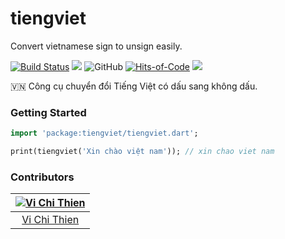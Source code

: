 # tiengviet

Convert vietnamese sign to unsign easily.

[![Build Status](https://travis-ci.com/tvc12/tiengviet.svg?branch=master)](https://travis-ci.com/tvc12/tiengviet)
![](https://img.shields.io/github/contributors/tvc12/tiengviet.svg)
![GitHub](https://img.shields.io/github/license/tvc12/tiengviet.svg)
[![Hits-of-Code](https://hitsofcode.com/github/tvc12/tiengviet)](https://hitsofcode.com/view/github/tvc12/tiengviet)
![](https://img.shields.io/badge/pub-v0.3.0-blue.svg)

🇻🇳 Công cụ chuyển đổi Tiếng Việt có dấu sang không dấu.

### Getting Started

```dart
import 'package:tiengviet/tiengviet.dart';

print(tiengviet('Xin chào việt nam')); // xin chao viet nam
```

### Contributors

| [![Vi Chi Thien](https://github.com/tvc12.png?size=100)](https://github.com/tvc12) |
| :---: |
| [Vi Chi Thien](https://github.com/tvc12) |
